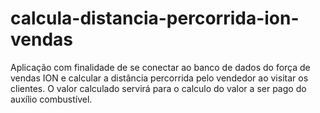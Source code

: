 # calcula-distancia-percorrida-ion-vendas
Aplicação com finalidade de se conectar ao banco de dados do força de vendas ION e calcular a distância percorrida pelo vendedor ao visitar os clientes. O valor calculado servirá para o calculo do valor a ser pago do auxílio combustível.
